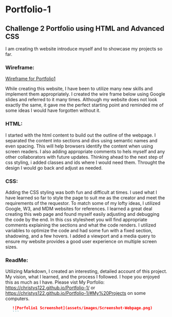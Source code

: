 # Portfolio-1

## Challenge 2 Portfolio using HTML and Advanced CSS

I am creating th website introduce myself and to showcase my projects so far.



### Wireframe:

[Wireframe for Portfolio1](/assets/images/Google%20Slide%20Mockup.png)

While creating this website, I have been to utilize many new skills and implement them appropriately.  I created the wire frame below using Google slides and referred to it many times.  Although my website does not look exactly the same, it gave me the perfect starting point and reminded me of some ideas I would have forgotten without it.

### HTML:

I started with the html content to build out the outline of the webpage.  I separated the content into sections and divs using semantic names and even spacing. This will help browsers identify the content when using screen readers.  I also adding appropriate comments to hels myself and any other collaborators with future updates. Thinking ahead to the next step of css styling, i added classes and ids where I would need them.  Throught the design I would go back and adjust as needed.  

### CSS:

Adding the CSS styling was both fun and difficult at times.  I used what I have learned so far to style the page to suit me as the creator and meet the requirements of the requestor.  To match some of my lofty ideas, I utilized Google, W3, and MDM websites for references.  I learned a great deal creating this web page and found myself easily adjusting and debugging the code by the end.  In this css stylesheet you will find appropriate comments explaining the sections and what the code renders.  I utilized variables to optimize the code and had some fun with a fixed  section, shadowing, and a few hovers. I added a viewport and a media query to ensure my website provides a good user experience on multiple screen sizes.

### ReadMe:

Utilizing Markdown, I created an interesting, detailed account of this project.  My vision, what I learned, and the process I followed.  I hope you enjoyed this as much as I have.  Please vist My Porfolio: https://christys122.github.io/Portfolio-1/ or https://christys122.github.io/Portfolio-1/#My%20Projects on some computers.


 ```md
    ![Porfolio1 Screenshot](assets/images/Screenshot-Webpage.png)
    ```

